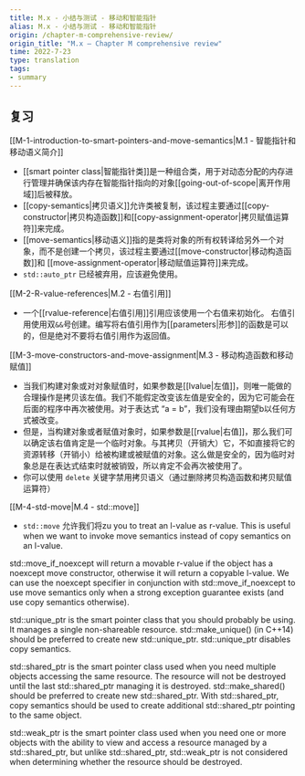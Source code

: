 ```yaml
---
title: M.x - 小结与测试 - 移动和智能指针
alias: M.x - 小结与测试 - 移动和智能指针
origin: /chapter-m-comprehensive-review/
origin_title: "M.x — Chapter M comprehensive review"
time: 2022-7-23
type: translation
tags:
- summary
---
```


## 复习

[[M-1-introduction-to-smart-pointers-and-move-semantics|M.1 - 智能指针和移动语义简介]]

- [[smart pointer class|智能指针类]]是一种组合类，用于对动态分配的内存进行管理并确保该内存在智能指针指向的对象[[going-out-of-scope|离开作用域]]后被释放。
- [[copy-semantics|拷贝语义]]允许类被复制，该过程主要通过[[copy-constructor|拷贝构造函数]]和[[copy-assignment-operator|拷贝赋值运算符]]来完成。
- [[move-semantics|移动语义]]指的是类将对象的所有权转译给另外一个对象，而不是创建一个拷贝，该过程主要通过[[move-constructor|移动构造函数]]和 [[move-assignment-operator|移动赋值运算符]]来完成。
- `std::auto_ptr` 已经被弃用，应该避免使用。

[[M-2-R-value-references|M.2 - 右值引用]]

- 一个[[rvalue-reference|右值引用]]引用应该使用一个右值来初始化。 右值引用使用双`&&`号创建。编写将右值引用作为[[parameters|形参]]的函数是可以的，但是绝对不要将右值引用作为返回值。


[[M-3-move-constructors-and-move-assignment|M.3 - 移动构造函数和移动赋值]]

- 当我们构建对象或对对象赋值时，如果参数是[[lvalue|左值]]，则唯一能做的合理操作是拷贝该左值。我们不能假定改变该左值是安全的，因为它可能会在后面的程序中再次被使用。对于表达式 “a = b”，我们没有理由期望b以任何方式被改变。
- 但是，当构建对象或者赋值对象时，如果参数是[[rvalue|右值]]，那么我们可以确定该右值肯定是一个临时对象。与其拷贝（开销大）它，不如直接将它的资源转移（开销小）给被构建或被赋值的对象。这么做是安全的，因为临时对象总是在表达式结束时就被销毁，所以肯定不会再次被使用了。
- 你可以使用 `delete` 关键字禁用拷贝语义（通过删除拷贝构造函数和拷贝赋值运算符）

[[M-4-std-move|M.4 - std::move]]

- `std::move` 允许我们将zu you to treat an l-value as r-value. This is useful when we want to invoke move semantics instead of copy semantics on an l-value.

std::move_if_noexcept will return a movable r-value if the object has a noexcept move constructor, otherwise it will return a copyable l-value. We can use the noexcept specifier in conjunction with std::move_if_noexcept to use move semantics only when a strong exception guarantee exists (and use copy semantics otherwise).

std::unique_ptr is the smart pointer class that you should probably be using. It manages a single non-shareable resource. std::make_unique() (in C++14) should be preferred to create new std::unique_ptr. std::unique_ptr disables copy semantics.

std::shared_ptr is the smart pointer class used when you need multiple objects accessing the same resource. The resource will not be destroyed until the last std::shared_ptr managing it is destroyed. std::make_shared() should be preferred to create new std::shared_ptr. With std::shared_ptr, copy semantics should be used to create additional std::shared_ptr pointing to the same object.

std::weak_ptr is the smart pointer class used when you need one or more objects with the ability to view and access a resource managed by a std::shared_ptr, but unlike std::shared_ptr, std::weak_ptr is not considered when determining whether the resource should be destroyed.